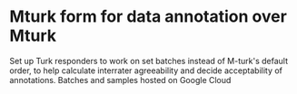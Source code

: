 # Mturk form for data annotation over Mturk

Set up Turk responders to work on set batches instead of M-turk's default order, to help calculate interrater agreeability and decide acceptability of annotations.
Batches and samples hosted on Google Cloud

